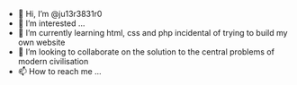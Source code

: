 - 👋 Hi, I’m @ju13r3831r0
- 👀 I’m interested ...
- 🌱 I’m currently learning html, css and php incidental of trying to build my own website
- 💞️ I’m looking to collaborate on the solution to the central problems of modern civilisation
- 📫 How to reach me ...

<!---
ju13r3831r0/ju13r3831r0 is a ✨ special ✨ repository because its `README.md` (this file) appears on your GitHub profile.
You can click the Preview link to take a look at your changes.
--->
